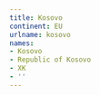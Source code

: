 ```yaml
---
title: Kosovo
continent: EU
urlname: kosovo
names:
- Kosovo
- Republic of Kosovo
- XK
- ''
---
```


